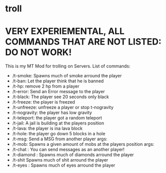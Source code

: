 # troll
# VERY EXPERIEMENTAL, ALL COMMANDS THAT ARE NOT LISTED: DO NOT WORK!
This is my MT Mod for trolling on Servers.
List of commands:
* /t-smoke: Spawns much of smoke arround the player
* /t-ban: Let the player think that he is banned
* /t-hp: remove 2 hp from a player
* /t-error: Send an Error message to the player
* /t-black: The player see 20 seconds only black
* /t-freeze: the player is freezed
* /t-unfreeze: unfreeze a player or stop t-nogravity
* /t-nogravity: the player has low gravity
* /t-teleport: the player got a random teleport
* /t-jail: A jail is building at the players position
* /t-lava: the player is ina lava block
* /t-hole: the player go down 5 blocks in a hole
* /t-msg: Send a MSG from another player args: <from> <to> <msg>
* /t-mob: Spawns a given amount of mobs at the players position args: <player> <mob> <amount>
* /t-chat <name> <message>: You can send messages as an another player!
* /t-diamond <name>: Spawns much of diamonds arround the player
* /t-shit Spawns much of shit arround the player
* /t-eyes <player>: Spawns much of eyes arround the player


